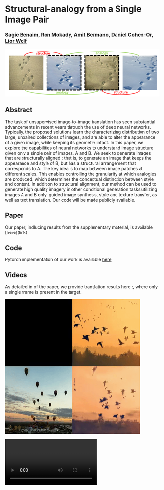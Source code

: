 # Structural-analogy from a Single Image Pair

### [Sagie Benaim](https://sagiebenaim.github.io/), [Ron Mokady](mailto:ron.mokady@gmail.com), [Amit Bermano](https://www.cs.tau.ac.il/~amberman/), [Daniel Cohen-Or](https://www.cs.tau.ac.il/~dcor/), [Lior Wolf](https://www.cs.tau.ac.il/~wolf/)

![teaser](https://github.com/sagiebenaim/structural-analogy/blob/master/images/teaser.png)

## Abstract

The task of unsupervised image-to-image translation has
seen substantial advancements in recent years through the use of deep
neural networks. Typically, the proposed solutions learn the characterizing
distribution of two large, unpaired collections of images, and are able
to alter the appearance of a given image, while keeping its geometry
intact. In this paper, we explore the capabilities of neural networks to
understand image structure given only a single pair of images, A and
B. We seek to generate images that are structurally aligned : that is,
to generate an image that keeps the appearance and style of B, but
has a structural arrangement that corresponds to A. The key idea is to
map between image patches at different scales. This enables controlling
the granularity at which analogies are produced, which determines the
conceptual distinction between style and content. In addition to structural
alignment, our method can be used to generate high quality imagery in
other conditional generation tasks utilizing images A and B only: guided
image synthesis, style and texture transfer, as well as text translation.
Our code will be made publicly available.

## Paper

Our paper, indlucing results from the supplementary material, is available [here](link}

## Code

Pytorch implementation of our work is available [here](link)

## Videos

As detailed in of the paper, we provide translation results here :, where only a single frame is present in the target. 

![balloons2birds](https://github.com/sagiebenaim/structural-analogy/blob/master/images/birds.gif)

![fire2stone](https://github.com/sagiebenaim/structural-analogy/blob/master/images/volcano.mp4)

